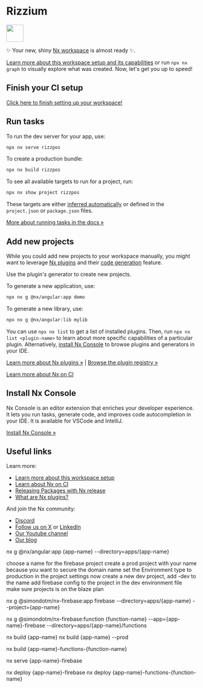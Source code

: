 # Rizzium

<a alt="Nx logo" href="https://nx.dev" target="_blank" rel="noreferrer"><img src="https://raw.githubusercontent.com/nrwl/nx/master/images/nx-logo.png" width="45"></a>

✨ Your new, shiny [Nx workspace](https://nx.dev) is almost ready ✨.

[Learn more about this workspace setup and its capabilities](https://nx.dev/getting-started/tutorials/angular-monorepo-tutorial?utm_source=nx_project&utm_medium=readme&utm_campaign=nx_projects) or run `npx nx graph` to visually explore what was created. Now, let's get you up to speed!

## Finish your CI setup

[Click here to finish setting up your workspace!](https://cloud.nx.app/connect/jpZbdZRDcI)

## Run tasks

To run the dev server for your app, use:

```sh
npx nx serve rizzpos
```

To create a production bundle:

```sh
npx nx build rizzpos
```

To see all available targets to run for a project, run:

```sh
npx nx show project rizzpos
```

These targets are either [inferred automatically](https://nx.dev/concepts/inferred-tasks?utm_source=nx_project&utm_medium=readme&utm_campaign=nx_projects) or defined in the `project.json` or `package.json` files.

[More about running tasks in the docs &raquo;](https://nx.dev/features/run-tasks?utm_source=nx_project&utm_medium=readme&utm_campaign=nx_projects)

## Add new projects

While you could add new projects to your workspace manually, you might want to leverage [Nx plugins](https://nx.dev/concepts/nx-plugins?utm_source=nx_project&utm_medium=readme&utm_campaign=nx_projects) and their [code generation](https://nx.dev/features/generate-code?utm_source=nx_project&utm_medium=readme&utm_campaign=nx_projects) feature.

Use the plugin's generator to create new projects.

To generate a new application, use:

```sh
npx nx g @nx/angular:app demo
```

To generate a new library, use:

```sh
npx nx g @nx/angular:lib mylib
```

You can use `npx nx list` to get a list of installed plugins. Then, run `npx nx list <plugin-name>` to learn about more specific capabilities of a particular plugin. Alternatively, [install Nx Console](https://nx.dev/getting-started/editor-setup?utm_source=nx_project&utm_medium=readme&utm_campaign=nx_projects) to browse plugins and generators in your IDE.

[Learn more about Nx plugins &raquo;](https://nx.dev/concepts/nx-plugins?utm_source=nx_project&utm_medium=readme&utm_campaign=nx_projects) | [Browse the plugin registry &raquo;](https://nx.dev/plugin-registry?utm_source=nx_project&utm_medium=readme&utm_campaign=nx_projects)

[Learn more about Nx on CI](https://nx.dev/ci/intro/ci-with-nx#ready-get-started-with-your-provider?utm_source=nx_project&utm_medium=readme&utm_campaign=nx_projects)

## Install Nx Console

Nx Console is an editor extension that enriches your developer experience. It lets you run tasks, generate code, and improves code autocompletion in your IDE. It is available for VSCode and IntelliJ.

[Install Nx Console &raquo;](https://nx.dev/getting-started/editor-setup?utm_source=nx_project&utm_medium=readme&utm_campaign=nx_projects)

## Useful links

Learn more:

- [Learn more about this workspace setup](https://nx.dev/getting-started/tutorials/angular-monorepo-tutorial?utm_source=nx_project&utm_medium=readme&utm_campaign=nx_projects)
- [Learn about Nx on CI](https://nx.dev/ci/intro/ci-with-nx?utm_source=nx_project&utm_medium=readme&utm_campaign=nx_projects)
- [Releasing Packages with Nx release](https://nx.dev/features/manage-releases?utm_source=nx_project&utm_medium=readme&utm_campaign=nx_projects)
- [What are Nx plugins?](https://nx.dev/concepts/nx-plugins?utm_source=nx_project&utm_medium=readme&utm_campaign=nx_projects)

And join the Nx community:

- [Discord](https://go.nx.dev/community)
- [Follow us on X](https://twitter.com/nxdevtools) or [LinkedIn](https://www.linkedin.com/company/nrwl)
- [Our Youtube channel](https://www.youtube.com/@nxdevtools)
- [Our blog](https://nx.dev/blog?utm_source=nx_project&utm_medium=readme&utm_campaign=nx_projects)

<!-- nx-firebase -->
<!-- create an angular project in apps/{app-name}/angular -->

nx g @nx/angular:app {app-name} --directory=apps/{app-name}

<!-- create a firebase project in firebase console and get the config -->

choose a name for the firebase project
create a prod project with your name because you want to secure the domain name
set the Environment type to production in the project settings
now create a new dev project,
add -dev to the name
add firebase config to the project in the dev environment file
make sure projects is on the blaze plan

<!-- add a firebase project to the app -->

nx g @simondotm/nx-firebase:app firebase --directory=apps/{app-name} --project={app-name}

<!-- add a function to the project -->

nx g @simondotm/nx-firebase:function {function-name} --app={app-name}-firebase --directory=apps/{app-name}/functions

<!-- build all -->

nx build {app-name}
nx build {app-name} --prod

nx build {app-name}-functions-{function-name}

<!-- run the firebase project -->

nx serve {app-name}-firebase

<!-- deploy -->
<!-- npx kill-port 9099 5003 8278 9323 5004 8178 9199 9299 9324 8279 -->
<!-- firebase login -->
<!-- firebase use {app-name} -->

nx deploy {app-name}-firebase
nx deploy {app-name}-functions-{function-name}

<!--
**Script Breakdown:**

1. **Prompt for Inputs:**
   - **Application Name (`APP_NAME`):** The name of your Angular application.
   - **Firebase Project ID (`FIREBASE_PROJECT`):** Your Firebase project identifier.
   - **Function Name (`FUNCTION_NAME`):** The name of the Firebase function you wish to create.

2. **Generate Angular Application:**
   - Uses the Nx Angular generator to create a new Angular application within the specified directory.

3. **Integrate Firebase:**
   - Adds Firebase configuration to the Angular application using the `nx-firebase` plugin.

4. **Add Firebase Function:**
   - Creates a new Firebase function within the application's functions directory.

5. **Install Dependencies:**
   - Navigates to the function's directory and installs `firebase-admin` and `firebase-functions`.

6. **Build Projects:**
   - Builds both the Angular application and the Firebase function for production.

7. **Deploy to Firebase:**
   - Deploys the Angular application and Firebase function to the specified Firebase project.

### Notes

- **Manual Firebase Project Creation:**
  - Currently, creating a Firebase project via the Firebase console is a manual step and is not automated in this script. Once the Firebase project is set up, link it using:

    ```bash
    firebase use {FIREBASE_PROJECT}
    ```

- **Firebase Configuration:**
  - After creating the Firebase project, retrieve the Firebase configuration and add it to your Angular application's environment files (`environment.prod.ts` and `environment.ts`).

- **Future Automation:**
  - Automating Firebase project creation can be achieved using Firebase's REST APIs or Google Cloud SDKs in future enhancements.

### Step 4: Add Firebase Configuration to Environment Files

After running the setup script, you need to add your Firebase configuration to the Angular application's environment files.

1. **Retrieve Firebase Config:**
   - Obtain your Firebase project's configuration details from the Firebase console.

2. **Update `environment.prod.ts`:**

   ```typescript:apps/{app-name}/angular/src/environments/environment.prod.ts
   export const environment = {
     production: true,
     clientId: 'YOUR_CLIENT_ID',
     firebaseConfig: {
       apiKey: 'YOUR_API_KEY',
       authDomain: 'YOUR_AUTH_DOMAIN',
       projectId: 'YOUR_PROJECT_ID',
       storageBucket: 'YOUR_STORAGE_BUCKET',
       messagingSenderId: 'YOUR_MESSAGING_SENDER_ID',
       appId: 'YOUR_APP_ID',
       measurementId: 'YOUR_MEASUREMENT_ID',
     },
     storageConfig: {
       customMetadata: {
         app: 'YourAppName',
       },
       bucketName: 'your-app-bucket',
     },
     url: 'https://your-app.web.app/',
     fn_url: '',
     clientName: 'YourAppName',
     clientAddress: 'Your Address',
     clientSpUids: ['Your_SPUIDs'],
   };
   ```

3. **Update `environment.ts`:**

   ```typescript:apps/{app-name}/angular/src/environments/environment.ts
   export const environment = {
     production: false,
     clientId: 'YOUR_CLIENT_ID_DEV',
     firebaseConfig: {
       apiKey: 'YOUR_API_KEY_DEV',
       authDomain: 'YOUR_AUTH_DOMAIN_DEV',
       projectId: 'YOUR_PROJECT_ID_DEV',
       storageBucket: 'YOUR_STORAGE_BUCKET_DEV',
       messagingSenderId: 'YOUR_MESSAGING_SENDER_ID_DEV',
       appId: 'YOUR_APP_ID_DEV',
       measurementId: 'YOUR_MEASUREMENT_ID_DEV',
     },
     storageConfig: {
       customMetadata: {
         app: 'YourAppName',
       },
       bucketName: 'your-app-bucket',
     },
     url: 'https://your-app-dev.web.app',
     fn_url: 'https://us-central1-your-app-dev.cloudfunctions.net/',
     clientName: 'YourAppName',
     clientAddress: 'Your Address',
     clientSpUids: ['Your_SPUIDs'],
   };
   /*
    * For easier debugging in development mode, you can import the following file
    * to ignore zone related error stack frames such as `zone.run`, `zoneDelegate.invokeTask`.
    *
    * This import should be commented out in production mode because it will have a negative impact
    * on performance if an error is thrown.
    */
   ```

   > **Note:** Replace placeholders like `YOUR_CLIENT_ID`, `YOUR_API_KEY`, etc., with your actual Firebase project credentials.

### Additional Recommendations

- **Port Management:**
  - To avoid port conflicts when running Firebase emulators, you can use the `kill-port` utility, which is already included in your `package.json`. Incorporate it into your workflows as needed.

- **CI/CD Integration:**
  - Utilize the provided `.github/workflows/ci.yml` for continuous integration, ensuring that tasks are cached and executed efficiently using Nx Cloud.

- **Environment Variables Security:**
  - Ensure that sensitive information like Firebase configuration details is secured and not exposed in your code repositories. Consider using environment variables or secure storage solutions.

- **Further Automation:**
  - Automate Firebase project configuration retrieval and injection into environment files in future iterations to fully minimize manual steps.

### Conclusion

By following this automated setup guide, you can efficiently create and deploy a full-stack Angular application integrated with Firebase using Nx and `nx-firebase`. This streamlined process reduces the complexity for users with basic computer skills, ensuring a smoother development and deployment experience. Future enhancements can focus on further automating Firebase console interactions to achieve a completely hands-off setup.

For more detailed information, refer to the [Nx Documentation](https://nx.dev/) and the [`nx-firebase` GitHub Repository](https://github.com/simondotm/nx-firebase). -->
